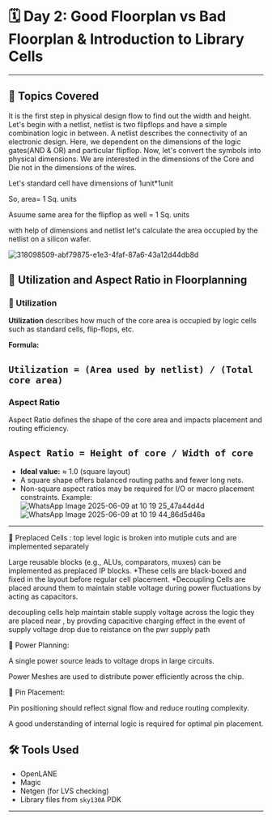 # 🗓️ Day 2: Good Floorplan vs Bad Floorplan & Introduction to Library Cells

---

## 🔧 Topics Covered
 It is the first step in physical design flow to find out the width and height. Let's begin with a netlist, netlist is two flipflops and have a simple combination logic in between. A netlist describes the connectivity of an electronic design. Here, we dependent on the dimensions of the logic gates(AND & OR) and particular flipflop. Now, let's convert the symbols into physical dimensions. We are interested in the dimensions of the Core and Die not in the dimensions of the wires.

Let's standard cell have dimensions of 1unit*1unit

So, area= 1 Sq. units

Asuume same area for the flipflop as well = 1 Sq. units

with help of dimensions and netlist let's calculate the area occupied by the netlist on a silicon wafer.

![318098509-abf79875-e1e3-4faf-87a6-43a12d44db8d](https://github.com/user-attachments/assets/248127dd-528e-4a7c-802c-a188fbe99b43)

## 📏 Utilization and Aspect Ratio in Floorplanning

### 🔹 Utilization

**Utilization** describes how much of the core area is occupied by logic cells such as standard cells, flip-flops, etc.

**Formula:**

`Utilization = (Area used by netlist) / (Total core area)`
---

### Aspect Ratio

Aspect Ratio defines the shape of the core area and impacts placement and routing efficiency.

`Aspect Ratio = Height of core / Width of core`
---

- **Ideal value:** ≈ 1.0 (square layout)
- A square shape offers balanced routing paths and fewer long nets.
- Non-square aspect ratios may be required for I/O or macro placement constraints.
Example:
![WhatsApp Image 2025-06-09 at 10 19 25_47a44d4d](https://github.com/user-attachments/assets/7fee9a7e-61c9-4b1e-a7af-2eee18ee2d62)
![WhatsApp Image 2025-06-09 at 10 19 44_86d5d46a](https://github.com/user-attachments/assets/c19f5875-94a9-496b-bc25-1f37ad80a330)

---
🧱 Preplaced Cells : top level logic is broken into mutiple cuts and are implemented separately

Large reusable blocks (e.g., ALUs, comparators, muxes) can be implemented as preplaced IP blocks. *These cells are black-boxed and fixed in the layout before regular cell placement. *Decoupling Cells are placed around them to maintain stable voltage during power fluctuations by acting as capacitors.

decoupling cells help maintain stable supply voltage across the logic they are placed near , by provding capacitive charging effect in the event of supply voltage drop due to reistance on the pwr supply path

🔌 Power Planning:

A single power source leads to voltage drops in large circuits.

Power Meshes are used to distribute power efficiently across the chip.

📍 Pin Placement:

Pin positioning should reflect signal flow and reduce routing complexity.

A good understanding of internal logic is required for optimal pin placement.


## 🛠️ Tools Used

- OpenLANE
- Magic
- Netgen (for LVS checking)
- Library files from `sky130A` PDK

---


